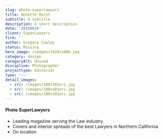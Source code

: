 ```yaml
---
slug: photo-superlawyers
title: Annette Hurst
subtitle: A subtitle
description: A short description
date: '20150610'
client: SuperLawyers
firm: ''
author: Gregory Cowley
status: Missing
hero_image: /images/1920x1080.jpg
category: design
categoryAlt: Unused
discipline: Photographer
projecttype: Editorial
type: '---'
detail_images:
  - src: /images/180x101ori.jpg
  - src: /images/180x101ori.jpg
  - src: /images/180x101ori.jpg
---
```



#### Photo SuperLawyers
* Leading magazine serving the Law industry
* Covers and interior spreads of the best Lawyers in Northern California
* On location

